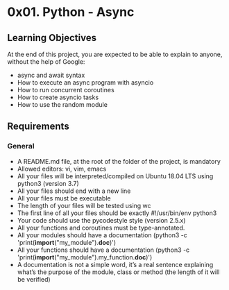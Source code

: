 # 0x01. Python - Async

## Learning Objectives
At the end of this project, you are expected to be able to explain to anyone, without the help of Google:

- async and await syntax
- How to execute an async program with asyncio
- How to run concurrent coroutines
- How to create asyncio tasks
- How to use the random module
## Requirements
### General
- A README.md file, at the root of the folder of the project, is mandatory
- Allowed editors: vi, vim, emacs
- All your files will be interpreted/compiled on Ubuntu 18.04 LTS using python3 (version 3.7)
- All your files should end with a new line
- All your files must be executable
- The length of your files will be tested using wc
- The first line of all your files should be exactly #!/usr/bin/env python3
- Your code should use the pycodestyle style (version 2.5.x)
- All your functions and coroutines must be type-annotated.
- All your modules should have a documentation (python3 -c 'print(__import__("my_module").__doc__)')
- All your functions should have a documentation (python3 -c 'print(__import__("my_module").my_function.__doc__)')
- A documentation is not a simple word, it’s a real sentence explaining what’s the purpose of the module, class or method (the length of it will be verified)
